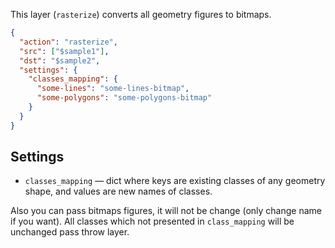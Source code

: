 This layer (`rasterize`) converts all geometry figures to bitmaps.

```json
{
  "action": "rasterize",
  "src": ["$sample1"],
  "dst": "$sample2",
  "settings": {
    "classes_mapping": {
      "some-lines": "some-lines-bitmap",
      "some-polygons": "some-polygons-bitmap"
    }
  }
}
```

## Settings

- `classes_mapping` — dict where keys are existing classes of any geometry shape, and values are new names of classes.

Also you can pass bitmaps figures, it will not be change (only change name if you want). All classes which not presented in `class_mapping` will be unchanged pass throw layer. 
